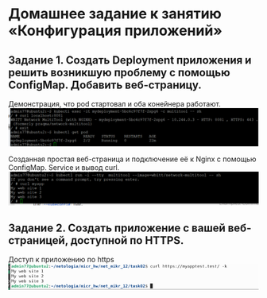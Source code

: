 # Домашнее задание к занятию «Конфигурация приложений»

## Задание 1. Создать Deployment приложения и решить возникшую проблему с помощью ConfigMap. Добавить веб-страницу. 
Демонстрация, что pod стартовал и оба конейнера работают.
![01](/images/01.png)

Созданная простая веб-страница и подключение её к Nginx с помощью ConfigMap. Service и вывод curl.
![02](/images/02.png)



## Задание 2. Создать приложение с вашей веб-страницей, доступной по HTTPS. 
Доступ к приложению по https
![03](/images/03.png)
